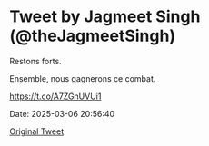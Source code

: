 # Tweet by Jagmeet Singh (@theJagmeetSingh)

Restons forts. 

Ensemble, nous gagnerons ce combat. 

https://t.co/A7ZGnUVUi1

Date: 2025-03-06 20:56:40

[Original Tweet](https://x.com/theJagmeetSingh/status/1897753217728921762)
